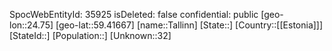 ﻿---
location: [59.41667,24.75]
type: City
tags:
- geo/City

---
SpocWebEntityId: 35925
isDeleted: false
confidential: public
[geo-lon::24.75]
[geo-lat::59.41667]
[name::Tallinn]
[State::]
[Country::[[Estonia]]]
[StateId::]
[Population::]
[Unknown::32]

